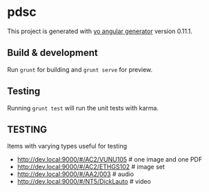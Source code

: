 # pdsc

This project is generated with [yo angular generator](https://github.com/yeoman/generator-angular)
version 0.11.1.

## Build & development

Run `grunt` for building and `grunt serve` for preview.

## Testing

Running `grunt test` will run the unit tests with karma.

## TESTING

Items with varying types useful for testing
  * http://dev.local:9000/#/AC2/VUNU105 # one image and one PDF
  * http://dev.local:9000/#/AC2/ETHGS102 # image set
  * http://dev.local:9000/#/AA2/003 # audio
  * http://dev.local:9000/#/NT5/DickLauto # video
